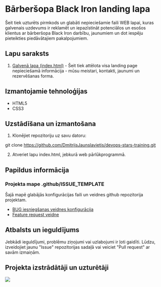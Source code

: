 # Bārberšopa Black Iron landing lapa

Šeit tiek uzturēts pirmkods un glabāti nepieciešamie faili WEB lapai, kuras galvenais uzdevums ir reklamēt un iepazīstināt potenciālos un esošos klientus ar bārberšopa Black Iron darbību, jaunumiem un dot iespēju pieteikties piedāvātajiem pakalpojumiem.

## Lapu saraksts

1. [Galvenā lapa (index.html)](index.html) - Šeit tiek attēlota visa landing page nepieciešamā informācija - mūsu meistari, kontakti, jaunumi un rezervēšanas forma.

## Izmantojamie tehnoloģijas

- HTML5
- CSS3

## Uzstādīšana un izmantošana

1. Klonējiet repozitoriju uz savu datoru:

git clone https://github.com/DmitrijsJaunslavietis/devops-stars-training.git

2. Atveriet lapu index.html, jebkurā web pārlūkprogrammā.

## Papildus informācija

### Projekta mape .github/ISSUE_TEMPLATE

Šajā mapē glabājās konfigurācijas faili un veidnes github repozitorija projektam.

* [BUG iesniegšanas veidnes konfigurācija](.github/ISSUE_TEMPLATE/bug-template.yml)
* [Feature request veidne](.github/ISSUE_TEMPLATE/feature_request.md)

## Atbalsts un ieguldījums

Jebkādi ieguldījumi, problēmu ziņojumi vai uzlabojumi ir ļoti gaidīti. Lūdzu, izveidojiet jaunu "Issue" repozitorijas sadaļā vai veiciet "Pull request" ar savām izmaiņām.

## Projekta izstrādātāji un uzturētāji

<a href="https://github.com/dmitrijsjaunslavietis/devops-stars-training/graphs/contributors">
  <img src="https://contrib.rocks/image?repo=dmitrijsjaunslavietis/devops-stars-training" />
</a>
